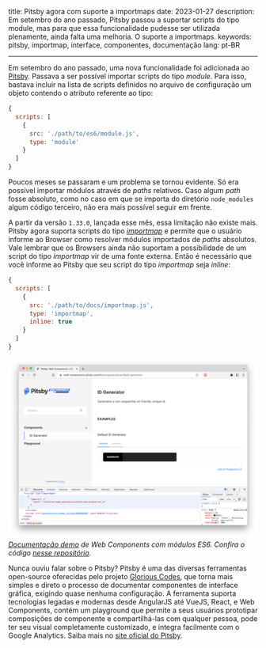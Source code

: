 title: Pitsby agora com suporte a importmaps
date: 2023-01-27
description: Em setembro do ano passado, Pitsby passou a suportar scripts do tipo module, mas para que essa funcionalidade pudesse ser utilizada plenamente, ainda falta uma melhoria. O suporte a importmaps.
keywords: pitsby, importmap, interface, componentes, documentação
lang: pt-BR

---

Em setembro do ano passado, uma nova funcionalidade foi adicionada ao [Pitsby](https://pitsby.com). Passava a ser possível importar scripts do tipo *module*. Para isso, bastava incluir na lista de scripts definidos no arquivo de configuração um objeto contendo o atributo referente ao tipo:

``` javascript
{
  scripts: [
    {
      src: './path/to/es6/module.js',
      type: 'module'
    }
  ]
}
```

Poucos meses se passaram e um problema se tornou evidente. Só era possível importar módulos através de *paths* relativos. Caso algum *path* fosse absoluto, como no caso em que se importa do diretório `node_modules` algum código terceiro, não era mais possível seguir em frente.

A partir da versão `1.33.0`, lançada esse mês, essa limitação não existe mais. Pitsby agora suporta scripts do tipo [*importmap*](https://developer.mozilla.org/en-US/docs/Web/HTML/Element/script/type/importmap) e permite que o usuário informe ao Browser como resolver módulos importados de *paths* absolutos. Vale lembrar que os Browsers ainda não suportam a possibilidade de um script do tipo *importmap* vir de uma fonte externa. Então é necessário que você informe ao Pitsby que seu script do tipo *importmap* seja *inline*:

``` javascript
{
  scripts: [
    {
      src: './path/to/docs/importmap.js',
      type: 'importmap',
      inline: true
    }
  ]
}
```

![Screen shot do browser mostrando a inserção do "importmap" no Pitsby](../../images/pitsby-importmap.png)  
_[Documentação demo](https://web-components.pitsby.com/#!/components/vanilla/id-generator) de Web Components com módulos ES6. Confira o código [nesse repositório](https://github.com/glorious-codes/glorious-pitsby-demo-web-components)._

Nunca ouviu falar sobre o Pitsby? Pitsby é uma das diversas ferramentas open-source oferecidas pelo projeto [Glorious Codes](https://glorious.codes), que torna mais simples e direto o processo de documentar componentes de interface gráfica, exigindo quase nenhuma configuração. A ferramenta suporta tecnologias legadas e modernas desde AngularJS até VueJS, React, e Web Components, contém um playground que permite a seus usuários prototipar composições de componente e compartilhá-las com qualquer pessoa, pode ter seu visual completamente customizado, e integra facilmente com o Google Analytics. Saiba mais no [site oficial do Pitsby](https://pitsby.com).

